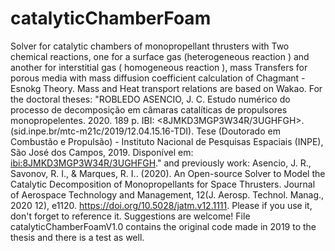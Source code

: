# catalyticChamberFoam
Solver for catalytic chambers of monopropellant thrusters with Two chemical reactions, one for a surface gas (heterogeneous reaction ) and another for interstitial gas ( homogeneous reaction ), mass Transfers for porous media with mass diffusion coefficient calculation of Chagmant - Esnokg Theory. Mass and Heat transport relations are based on Wakao. For the doctoral theses: 
"ROBLEDO ASENCIO, J. C. Estudo numérico do processo de decomposição em câmaras catalíticas de propulsores monopropelentes. 2020. 189 p. IBI: <8JMKD3MGP3W34R/3UGHFGH>. (sid.inpe.br/mtc-m21c/2019/12.04.15.16-TDI). Tese (Doutorado em Combustão e Propulsão) - Instituto Nacional de Pesquisas Espaciais (INPE), São José dos Campos, 2019. Disponível em: <ibi:8JMKD3MGP3W34R/3UGHFGH>." and previously work: Asencio, J. R., Savonov, R. I., & Marques, R. I.. (2020). An Open-source Solver to Model the Catalytic Decomposition of Monopropellants for Space Thrusters. Journal of Aerospace Technology and Management, 12(J. Aerosp. Technol. Manag., 2020 12), e1120. https://doi.org/10.5028/jatm.v12.1111.
Please if you use it, don't forget to reference it. Suggestions are welcome!
File catalyticChamberFoamV1.0 contains the original code made in 2019 to the thesis and there is a test as well.
